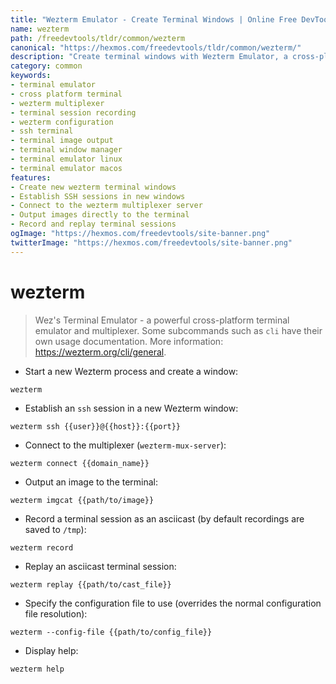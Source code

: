 ```yaml
---
title: "Wezterm Emulator - Create Terminal Windows | Online Free DevTools by Hexmos"
name: wezterm
path: /freedevtools/tldr/common/wezterm
canonical: "https://hexmos.com/freedevtools/tldr/common/wezterm/"
description: "Create terminal windows with Wezterm Emulator, a cross-platform terminal multiplexer. Enhance your command-line workflow with session recording and image output. Free online tool, no registration required."
category: common
keywords:
- terminal emulator
- cross platform terminal
- wezterm multiplexer
- terminal session recording
- wezterm configuration
- ssh terminal
- terminal image output
- terminal window manager
- terminal emulator linux
- terminal emulator macos
features:
- Create new wezterm terminal windows
- Establish SSH sessions in new windows
- Connect to the wezterm multiplexer server
- Output images directly to the terminal
- Record and replay terminal sessions
ogImage: "https://hexmos.com/freedevtools/site-banner.png"
twitterImage: "https://hexmos.com/freedevtools/site-banner.png"
---
```


# wezterm

> Wez's Terminal Emulator - a powerful cross-platform terminal emulator and multiplexer.
> Some subcommands such as `cli` have their own usage documentation.
> More information: <https://wezterm.org/cli/general>.

- Start a new Wezterm process and create a window:

`wezterm`

- Establish an `ssh` session in a new Wezterm window:

`wezterm ssh {{user}}@{{host}}:{{port}}`

- Connect to the multiplexer (`wezterm-mux-server`):

`wezterm connect {{domain_name}}`

- Output an image to the terminal:

`wezterm imgcat {{path/to/image}}`

- Record a terminal session as an asciicast (by default recordings are saved to `/tmp`):

`wezterm record`

- Replay an asciicast terminal session:

`wezterm replay {{path/to/cast_file}}`

- Specify the configuration file to use (overrides the normal configuration file resolution):

`wezterm --config-file {{path/to/config_file}}`

- Display help:

`wezterm help`
